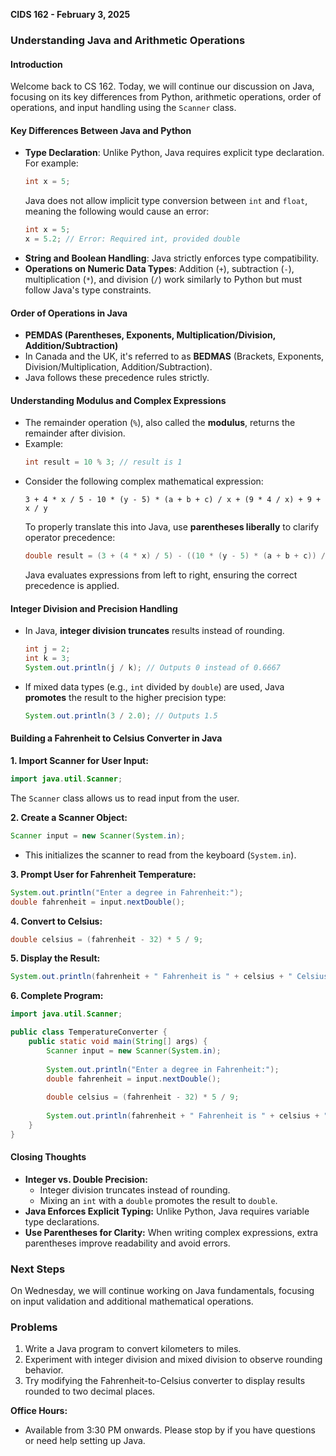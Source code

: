 **CIDS 162 - February 3, 2025**

### **Understanding Java and Arithmetic Operations**

#### **Introduction**
Welcome back to CS 162. Today, we will continue our discussion on Java, focusing on its key differences from Python, arithmetic operations, order of operations, and input handling using the `Scanner` class.

#### **Key Differences Between Java and Python**
- **Type Declaration**: Unlike Python, Java requires explicit type declaration. For example:
  ```java
  int x = 5;
  ```
  Java does not allow implicit type conversion between `int` and `float`, meaning the following would cause an error:
  ```java
  int x = 5;
  x = 5.2; // Error: Required int, provided double
  ```
- **String and Boolean Handling**: Java strictly enforces type compatibility.
- **Operations on Numeric Data Types**: Addition (`+`), subtraction (`-`), multiplication (`*`), and division (`/`) work similarly to Python but must follow Java's type constraints.

#### **Order of Operations in Java**
- **PEMDAS (Parentheses, Exponents, Multiplication/Division, Addition/Subtraction)**
- In Canada and the UK, it's referred to as **BEDMAS** (Brackets, Exponents, Division/Multiplication, Addition/Subtraction).
- Java follows these precedence rules strictly.

#### **Understanding Modulus and Complex Expressions**
- The remainder operation (`%`), also called the **modulus**, returns the remainder after division.
- Example:
  ```java
  int result = 10 % 3; // result is 1
  ```
- Consider the following complex mathematical expression:
  ```
  3 + 4 * x / 5 - 10 * (y - 5) * (a + b + c) / x + (9 * 4 / x) + 9 + x / y
  ```
  To properly translate this into Java, use **parentheses liberally** to clarify operator precedence:
  ```java
  double result = (3 + (4 * x) / 5) - ((10 * (y - 5) * (a + b + c)) / x) + ((9 * 4 / x) + 9 + (x / y));
  ```
  Java evaluates expressions from left to right, ensuring the correct precedence is applied.

#### **Integer Division and Precision Handling**
- In Java, **integer division truncates** results instead of rounding.
  ```java
  int j = 2;
  int k = 3;
  System.out.println(j / k); // Outputs 0 instead of 0.6667
  ```
- If mixed data types (e.g., `int` divided by `double`) are used, Java **promotes** the result to the higher precision type:
  ```java
  System.out.println(3 / 2.0); // Outputs 1.5
  ```

#### **Building a Fahrenheit to Celsius Converter in Java**

**1. Import Scanner for User Input:**
  ```java
  import java.util.Scanner;
  ```
The `Scanner` class allows us to read input from the user.

**2. Create a Scanner Object:**
  ```java
  Scanner input = new Scanner(System.in);
  ```
- This initializes the scanner to read from the keyboard (`System.in`).

**3. Prompt User for Fahrenheit Temperature:**
  ```java
  System.out.println("Enter a degree in Fahrenheit:");
  double fahrenheit = input.nextDouble();
  ```

**4. Convert to Celsius:**
  ```java
  double celsius = (fahrenheit - 32) * 5 / 9;
  ```

**5. Display the Result:**
  ```java
  System.out.println(fahrenheit + " Fahrenheit is " + celsius + " Celsius.");
  ```

**6. Complete Program:**
  ```java
  import java.util.Scanner;
  
  public class TemperatureConverter {
      public static void main(String[] args) {
          Scanner input = new Scanner(System.in);
          
          System.out.println("Enter a degree in Fahrenheit:");
          double fahrenheit = input.nextDouble();
          
          double celsius = (fahrenheit - 32) * 5 / 9;
          
          System.out.println(fahrenheit + " Fahrenheit is " + celsius + " Celsius.");
      }
  }
  ```

#### **Closing Thoughts**
- **Integer vs. Double Precision:**
    - Integer division truncates instead of rounding.
    - Mixing an `int` with a `double` promotes the result to `double`.
- **Java Enforces Explicit Typing:** Unlike Python, Java requires variable type declarations.
- **Use Parentheses for Clarity:** When writing complex expressions, extra parentheses improve readability and avoid errors.

### **Next Steps**
On Wednesday, we will continue working on Java fundamentals, focusing on input validation and additional mathematical operations.

### **Problems**
1. Write a Java program to convert kilometers to miles.
2. Experiment with integer division and mixed division to observe rounding behavior.
3. Try modifying the Fahrenheit-to-Celsius converter to display results rounded to two decimal places.

**Office Hours:**
- Available from 3:30 PM onwards. Please stop by if you have questions or need help setting up Java.

